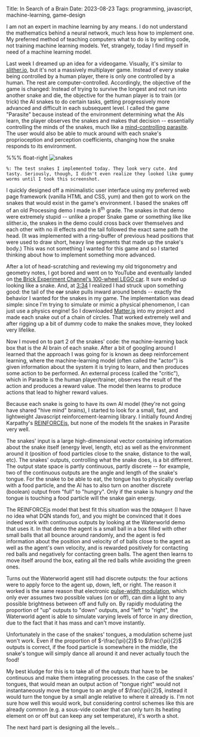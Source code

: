 Title: In Search of a Brain
Date: 2023-08-23
Tags: programming, javascript, machine-learning, game-design

I am not an expert in machine learning by any means. I do not understand the mathematics behind a neural network, much less how to implement one. My preferred method of teaching computers what to do is by writing code, not training machine learning models. Yet, strangely, today I find myself in need of a machine learning model.

Last week I dreamed up an idea for a videogame. Visually, it's similar to [slither.io](https://slither.io), but it's not a massively multiplayer game. Instead of every snake being controlled by a human player, there is only one controlled by a human. The rest are computer-controlled. Accordingly, the objective of the game is changed: Instead of trying to survive the longest and not run into another snake and die, the objective for the human player is to train (or trick) the AI snakes to do certain tasks, getting progressively more advanced and difficult in each subsequent level. I called the game "Parasite" because instead of the environment determining what the AIs learn, the player observes the snakes and makes that decision -- essentially controlling the minds of the snakes, much like a [mind-controlling parasite](https://en.wikipedia.org/wiki/Dicrocoelium_dendriticum#Life_cycle). The user would also be able to muck around with each snake's proprioception and perception coefficients, changing how the snake responds to its environment.

%%% float-right
    ![snakes]({attach}snakes.png)

    %: The test snakes I implemented today. They look very cute. And tasty. Seriously, though, I didn't even realize they looked like gummy worms until I took this screenshot.

I quickly designed off a minimalistic user interface using my preferred web page framework (vanilla HTML and CSS, yum) and then got to work on the snakes that would exist in the game's environment. I based the snakes off of an old Processing demo I made in 8<sup>th</sup> grade. The snakes in that demo were extremely stupid -- unlike a proper Snake game or something like like slither.io, the snakes in the demo could cross back over themselves and each other with no ill effects and the tail followed the exact same path the head. (It was implemented with a ring-buffer of previous head positions that were used to draw short, heavy line segments that made up the snake's body.) This was not something I wanted for this game and so I started thinking about how to implement something more advanced.

After a lot of head-scratching and reviewing my old trigonometry and geometry notes, I got bored and went on to YouTube and eventually landed on [the Brick Experiment Channel's 100-wheel LEGO car](https://www.youtube.com/watch?v=uirPtj6zGAw). It sure ended up looking like a snake. And, at [3:34](https://youtu.be/uirPtj6zGAw?t=214) I realized I had struck upon something good: the tail of the ~~car~~ snake pulls inward around bends -- exactly the behavior I wanted for the snakes in my game. The implementation was dead simple: since I'm trying to simulate or mimic a physical phenomenon, I can just use a physics engine! So I downloaded [Matter.js](https://github.com/liabru/matter-js) into my project and made each snake out of a chain of circles. That worked extremely well and after rigging up a bit of dummy code to make the snakes move, they looked very lifelike.

Now I moved on to part 2 of the snakes' code: the machine-learning back box that is the AI brain of each snake. After a bit of googling around I learned that the approach I was going for is known as deep reinforcement learning, where the machine-learning model (often called the "actor") is given information about the system it is trying to learn, and then produces some action to be performed. An external process (called the "critic"), which in Parasite is the human player/trainer, observes the result of the action and produces a reward value. The model then learns to produce actions that lead to higher reward values.

Because each snake is going to have its own AI model (they're not going have shared "hive mind" brains), I started to look for a small, fast, and lightweight Javascript reinforcement-learning library. I initially found Andrej Karpathy's [REINFORCEjs](https://github.com/karpathy/reinforcejs), but none of the models fit the snakes in Parasite very well.

The snakes' input is a large high-dimensional vector containing information about the snake itself (energy level, length, etc) as well as the environment around it (position of food particles close to the snake, distance to the wall, etc). The snakes' outputs, controlling what the snake does, is a bit different. The output state space is partly continuous, partly discrete -- for example, two of the continuous outputs are the angle and length of the snake's tongue. For the snake to be able to eat, the tongue has to physically overlap with a food particle, and the AI has to also turn on another discrete (boolean) output from "full" to "hungry". Only if the snake is hungry *and* the tongue is touching a food particle will the snake gain energy.

The REINFORCEjs model that best fit this situation was the `DQNAgent` (I have no idea what DQN stands for), and you might be convinced that it does indeed work with continuous outputs by looking at the Waterworld demo that uses it. In that demo the agent is a small ball in a box filled with other small balls that all bounce around randomly, and the agent is fed information about the position and velocity of of balls close to the agent as well as the agent's own velocity, and is rewarded positively for contacting red balls and negatively for contacting green balls. The agent then learns to move itself around the box, eating all the red balls while avoiding the green ones.

Turns out the Waterworld agent still had discrete outputs: the four actions were to apply force to the agent up, down, left, or right. The reason it worked is the same reason that electronic [pulse-width modulation](https://en.wikipedia.org/wiki/Pulse-width_modulation), which only ever assumes two possible values (on or off), can dim a light to any possible brightness between off and fully on. By rapidly modulating the proportion of "up" outputs to "down" outputs, and "left" to "right", the Waterworld agent is able to simulate varying levels of force in any direction, due to the fact that it has mass and can't move instantly.

Unfortunately in the case of the snakes' tongues, a modulation scheme just won't work. Even if the proportion of $-\frac{\pi}{2}$ to $\frac{\pi}{2}$ outputs is correct, if the food particle is somewhere in the middle, the snake's tongue will simply dance all around it and never actually touch the food!

My best kludge for this is to take all of the outputs that have to be continuous and make them integrating processes. In the case of the snakes' tongues, that would mean an output action of "tongue right" would not instantaneously move the tongue to an angle of $\frac{\pi}{2}$, instead it would turn the tongue by a small angle relative to where it already is. I'm not sure how well this would work, but considering control schemes like this are already common (e.g. a sous-vide cooker that can only turn its heating element on or off but can keep any set temperature), it's worth a shot.

The next hard part is designing all the levels...

